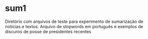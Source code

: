# sum1
Diretório com arquivos de teste para experimento de sumarização de notícias e textos.
Arquivo de stopwords em português e exemplos de discuros de posse de presidentes recentes
